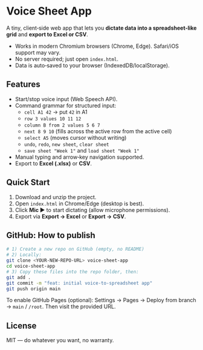 # Voice Sheet App

A tiny, client‑side web app that lets you **dictate data into a spreadsheet‑like grid** and **export to Excel or CSV**.

- Works in modern Chromium browsers (Chrome, Edge). Safari/iOS support may vary.
- No server required; just open `index.html`.
- Data is auto‑saved to your browser (IndexedDB/localStorage).

## Features
- Start/stop voice input (Web Speech API).
- Command grammar for structured input:
  - `cell A1 42` → put `42` in A1
  - `row 3 values 10 11 12`
  - `column B from 2 values 5 6 7`
  - `next 8 9 10` (fills across the active row from the active cell)
  - `select A5` (moves cursor without writing)
  - `undo`, `redo`, `new sheet`, `clear sheet`
  - `save sheet "Week 1"` and `load sheet "Week 1"`
- Manual typing and arrow‑key navigation supported.
- Export to **Excel (.xlsx)** or **CSV**.

## Quick Start
1. Download and unzip the project.
2. Open `index.html` in Chrome/Edge (desktop is best).
3. Click **Mic ▶** to start dictating (allow microphone permissions).
4. Export via **Export → Excel** or **Export → CSV**.

## GitHub: How to publish
```bash
# 1) Create a new repo on GitHub (empty, no README)
# 2) Locally:
git clone <YOUR-NEW-REPO-URL> voice-sheet-app
cd voice-sheet-app
# 3) Copy these files into the repo folder, then:
git add .
git commit -m "feat: initial voice-to-spreadsheet app"
git push origin main
```
To enable GitHub Pages (optional): Settings → Pages → Deploy from branch → `main` / `/root`. Then visit the provided URL.

## License
MIT — do whatever you want, no warranty.
